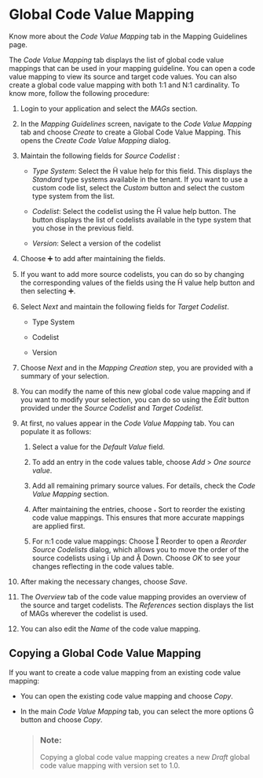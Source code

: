 <!-- loiofd1d3ff10e0f406f95924d5f77c7f6b1 -->

<link rel="stylesheet" type="text/css" href="../css/sap-icons.css"/>

# Global Code Value Mapping

Know more about the *Code Value Mapping* tab in the Mapping Guidelines page.

The *Code Value Mapping* tab displays the list of global code value mappings that can be used in your mapping guideline. You can open a code value mapping to view its source and target code values. You can also create a global code value mapping with both 1:1 and N:1 cardinality. To know more, follow the following procedure:

1.  Login to your application and select the *MAGs* section.

2.  In the *Mapping Guidelines* screen, navigate to the *Code Value Mapping* tab and choose *Create* to create a Global Code Value Mapping. This opens the *Create Code Value Mapping* dialog.

3.  Maintain the following fields for *Source Codelist* :
    -   *Type System*: Select the <span class="SAP-icons-V5"></span> value help for this field. This displays the *Standard* type systems available in the tenant. If you want to use a custom code list, select the *Custom* button and select the custom type system from the list.

    -   *Codelist*: Select the codelist using the <span class="SAP-icons-V5"></span> value help button. The button displays the list of codelists available in the type system that you chose in the previous field.
    -   *Version*: Select a version of the codelist

4.  Choose :heavy_plus_sign: to add after maintaining the fields.
5.  If you want to add more source codelists, you can do so by changing the corresponding values of the fields using the <span class="SAP-icons-V5"></span> value help button and then selecting :heavy_plus_sign:.
6.  Select *Next* and maintain the following fields for *Target Codelist*.
    -   Type System

    -   Codelist
    -   Version

7.  Choose *Next* and in the *Mapping Creation* step, you are provided with a summary of your selection.
8.  You can modify the name of this new global code value mapping and if you want to modify your selection, you can do so using the *Edit* button provided under the *Source Codelist* and *Target Codelist*.
9.  At first, no values appear in the *Code Value Mapping* tab. You can populate it as follows:

    1.  Select a value for the *Default Value* field.

    2.  To add an entry in the code values table, choose *Add* \> *One source value*.

    3.  Add all remaining primary source values. For details, check the *Code Value Mapping* section.

    4.  After maintaining the entries, choose <span class="BusinessSuiteInAppSymbols-V2"></span> Sort to reorder the existing code value mappings. This ensures that more accurate mappings are applied first.

    5.  For n:1 code value mappings: Choose <span class="BusinessSuiteInAppSymbols-V2"></span> Reorder to open a *Reorder Source Codelists* dialog, which allows you to move the order of the source codelists using <span class="SAP-icons-V5"></span> Up and <span class="SAP-icons-V5"></span> Down. Choose *OK* to see your changes reflecting in the code values table.


10. After making the necessary changes, choose *Save*.
11. The *Overview* tab of the code value mapping provides an overview of the source and target codelists. The *References* section displays the list of MAGs wherever the codelist is used.
12. You can also edit the *Name* of the code value mapping.



<a name="loiofd1d3ff10e0f406f95924d5f77c7f6b1__section_bdb_ck4_m1c"/>

## Copying a Global Code Value Mapping

If you want to create a code value mapping from an existing code value mapping:

-   You can open the existing code value mapping and choose *Copy*.

-   In the main *Code Value Mapping* tab, you can select the more options <span class="SAP-icons-V5"></span> button and choose *Copy*.

    > ### Note:  
    > Copying a global code value mapping creates a new *Draft* global code value mapping with version set to 1.0.


